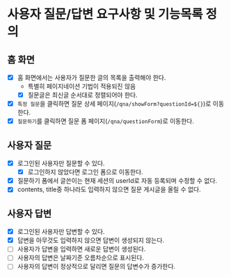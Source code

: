 # 사용자 질문/답변 요구사항 및 기능목록 정의

## 홈 화면
- [x] 홈 화면에서는 사용자가 질문한 글의 목록을 출력해야 한다.
  - 특별히 페이지네이션 기법이 적용되진 않음
  - [x] 질문글은 최신글 순서대로 정렬되어야 한다.
- [x] `특정 질문`을 클릭하면 질문 상세 페이지(`/qna/showForm?questionId=${}`)로 이동한다.
- [x] `질문하기`를 클릭하면 질문 폼 페이지(`/qna/questionForm`)로 이동한다.

## 사용자 질문
- [x] 로그인된 사용자만 질문할 수 있다.
  - [x] 로그인하지 않았다면 로그인 폼으로 이동한다.
- [x] 질문하기 폼에서 글쓴이는 현재 세션의 userId로 자동 등록되며 수정할 수 없다.
- [x] contents, title중 하나라도 입력하지 않으면 질문 게시글을 올릴 수 없다.

## 사용자 답변
- [x] 로그인된 사용자만 답변할 수 있다.
- [x] 답변을 아무것도 입력하지 않으면 답변이 생성되지 않는다.
- [ ] 사용자가 답변을 입력하면 새로운 답변이 생성된다.
- [ ] 사용자의 답변은 날짜기준 오름차순으로 표시된다.
- [ ] 사용자의 답변이 정상적으로 달리면 질문의 답변수가 증가한다.